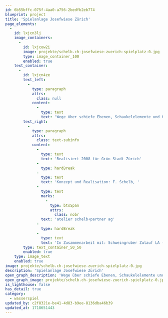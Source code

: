```yaml
---
id: 6b55bffc-075f-4aa0-a756-2bedfb2eb774
blueprint: project
title: 'Spielanlage Josefwiese Zürich'
page_elements:
  -
    id: lxjcn3lj
    image_containers:
      -
        id: lxjcow2i
        image: projekte/schelb.ch-josefwiese-zuerich-spielplatz-0.jpg
        type: image_container_100
        enabled: true
    text_container:
      -
        id: lxjcn4ze
        text_left:
          -
            type: paragraph
            attrs:
              class: null
            content:
              -
                type: text
                text: 'Wege über schiefe Ebenen, Schaukelelemente und Hängematten, Spielturm mit Kletterwand und Netzen'
        text_right:
          -
            type: paragraph
            attrs:
              class: text-subinfo
            content:
              -
                type: text
                text: 'Realisiert 2008 für Grün Stadt Zürich'
              -
                type: hardBreak
              -
                type: text
                text: 'Konzept und Realisation: F. Schelb, '
              -
                type: text
                marks:
                  -
                    type: btsSpan
                    attrs:
                      class: nobr
                text: 'atelier schelb+partner ag'
              -
                type: hardBreak
              -
                type: text
                text: 'In Zusammenarbeit mit: Schweingruber Zulauf LA (heute Atelier Vulkan), Zimmerei Oberhänsli'
        type: text_container_50_50
        enabled: true
    type: image_text
    enabled: true
image: projekte/schelb.ch-josefwiese-zuerich-spielplatz-0.jpg
description: 'Spielanlage Josefwiese Zürich'
open_graph_description: 'Wege über schiefe Ebenen, Schaukelelemente und Hängematten, Spielturm mit Kletterwand und Netzen'
open_graph_image: projekte/schelb.ch-josefwiese-zuerich-spielplatz-0.jpg
is_lighthouse: false
has_detail: true
category:
  - wasserspiel
updated_by: c2f8321e-be41-4d83-b9ee-8136dba46b39
updated_at: 1718651443
---
```

